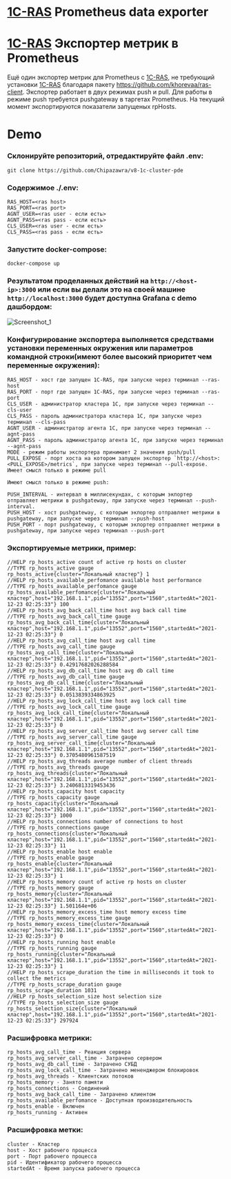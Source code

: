 [1C-RAS](https://infostart.ru/1c/articles/810752/) Prometheus data exporter
========
[1C-RAS](https://infostart.ru/1c/articles/810752/) Экспортер метрик в Prometheus 
========
Ещё один экспортер метрик для Prometheus с [1C-RAS](https://infostart.ru/1c/articles/810752/), не требующий установки [1C-RAS](https://infostart.ru/1c/articles/810752/) благодаря пакету https://github.com/khorevaa/ras-client.
Экспортер работает в двух режимах push и pull.
Для работы в режиме push требуется pushgateway в таргетах Prometheus. 
На текущий момент экспортируются показатели запущеных rpHosts.

Demo
========
### Склонируйте репозиторий, отредактируйте файл .env:
```
git clone https://github.com/Chipazawra/v8-1c-cluster-pde
```
### Содержимое ./.env:
```
RAS_HOST=<ras host>
RAS_PORT=<ras port>
AGNT_USER=<ras user - если есть>
AGNT_PASS=<ras pass - если есть>
CLS_USER=<ras user - если есть>
CLS_PASS=<ras pass - если есть>
```
### Запустите docker-compose:
```
docker-compose up
```

### Результатом проделанных действий на `http://<host-ip>:3000` или если вы делали это на своей машине `http://localhost:3000` будет доступна Grafana c demo дашбордом:

![Screenshot_1](https://user-images.githubusercontent.com/18016416/148730731-91b19fd3-d17d-4775-8ae2-2b23460b350e.png)

### Конфигурирование экспортера выполняется средствами установки переменных окружения или параметров командной строки(имеют более высокий приоритет чем переменные окружения):
```
RAS_HOST - хост где запущен 1С-RAS, при запуске через терминал --ras-host
RAS_PORT - порт где запущен 1С-RAS, при запуске через терминал --ras-port
CLS_USER - администратор кластера 1С, при запуске через терминал --cls-user
CLS_PASS - пароль администратора кластера 1С, при запуске через терминал --cls-pass
AGNT_USER - администратор агента 1С, при запуске через терминал --agnt-pass
AGNT_PASS - пароль администратор агента 1С, при запуске через терминал --agnt-pass
MODE - режим работы экспортера принимает 2 значения push/pull 
PULL_EXPOSE - порт хоста на котором запущен экспортер `http://<host>:<PULL_EXPOSE>/metrics`, при запуске через терминал --pull-expose. Имеет смысл только в режиме pull

Имеют смысл только в режиме push: 

PUSH_INTERVAL - интервал в миллисекундах, с которым экпортер отправляет метрики в pushgateway, при запуске через терминал --push-interval. 
PUSH_HOST - хост pushgateway, с которым экпортер отправляет метрики в pushgateway, при запуске через терминал --push-host
PUSH_PORT - порт pushgateway, с которым экпортер отправляет метрики в pushgateway, при запуске через терминал --push-port
```


### Экспортируемые метрики, пример:
```
//HELP rp_hosts_active count of active rp hosts on cluster
//TYPE rp_hosts_active gauge
rp_hosts_active{cluster="Локальный кластер"} 1
//HELP rp_hosts_available_perfomance available host performance
//TYPE rp_hosts_available_perfomance gauge
rp_hosts_available_perfomance{cluster="Локальный кластер",host="192.168.1.1",pid="13552",port="1560",startedAt="2021-12-23 02:25:33"} 100
//HELP rp_hosts_avg_back_call_time host avg back call time
//TYPE rp_hosts_avg_back_call_time gauge
rp_hosts_avg_back_call_time{cluster="Локальный кластер",host="192.168.1.1",pid="13552",port="1560",startedAt="2021-12-23 02:25:33"} 0
//HELP rp_hosts_avg_call_time host avg call time
//TYPE rp_hosts_avg_call_time gauge
rp_hosts_avg_call_time{cluster="Локальный кластер",host="192.168.1.1",pid="13552",port="1560",startedAt="2021-12-23 02:25:33"} 0.42917682026288584
//HELP rp_hosts_avg_db_call_time host avg db call time
//TYPE rp_hosts_avg_db_call_time gauge
rp_hosts_avg_db_call_time{cluster="Локальный кластер",host="192.168.1.1",pid="13552",port="1560",startedAt="2021-12-23 02:25:33"} 0.0513839334863925
//HELP rp_hosts_avg_lock_call_time host avg lock call time
//TYPE rp_hosts_avg_lock_call_time gauge
rp_hosts_avg_lock_call_time{cluster="Локальный кластер",host="192.168.1.1",pid="13552",port="1560",startedAt="2021-12-23 02:25:33"} 0
//HELP rp_hosts_avg_server_call_time host avg server call time
//TYPE rp_hosts_avg_server_call_time gauge
rp_hosts_avg_server_call_time{cluster="Локальный кластер",host="192.168.1.1",pid="13552",port="1560",startedAt="2021-12-23 02:25:33"} 0.3705480961587519
//HELP rp_hosts_avg_threads average number of client threads
//TYPE rp_hosts_avg_threads gauge
rp_hosts_avg_threads{cluster="Локальный кластер",host="192.168.1.1",pid="13552",port="1560",startedAt="2021-12-23 02:25:33"} 3.2406813319453436
//HELP rp_hosts_capacity host capacity
//TYPE rp_hosts_capacity gauge
rp_hosts_capacity{cluster="Локальный кластер",host="192.168.1.1",pid="13552",port="1560",startedAt="2021-12-23 02:25:33"} 1000
//HELP rp_hosts_connections number of connections to host
//TYPE rp_hosts_connections gauge
rp_hosts_connections{cluster="Локальный кластер",host="192.168.1.1",pid="13552",port="1560",startedAt="2021-12-23 02:25:33"} 11
//HELP rp_hosts_enable host enable
//TYPE rp_hosts_enable gauge
rp_hosts_enable{cluster="Локальный кластер",host="192.168.1.1",pid="13552",port="1560",startedAt="2021-12-23 02:25:33"} 1
//HELP rp_hosts_memory count of active rp hosts on cluster
//TYPE rp_hosts_memory gauge
rp_hosts_memory{cluster="Локальный кластер",host="192.168.1.1",pid="13552",port="1560",startedAt="2021-12-23 02:25:33"} 1.501164e+06
//HELP rp_hosts_memory_excess_time host memory excess time
//TYPE rp_hosts_memory_excess_time gauge
rp_hosts_memory_excess_time{cluster="Локальный кластер",host="192.168.1.1",pid="13552",port="1560",startedAt="2021-12-23 02:25:33"} 0
//HELP rp_hosts_running host enable
//TYPE rp_hosts_running gauge
rp_hosts_running{cluster="Локальный кластер",host="192.168.1.1",pid="13552",port="1560",startedAt="2021-12-23 02:25:33"} 1
//HELP rp_hosts_scrape_duration the time in milliseconds it took to collect the metrics
//TYPE rp_hosts_scrape_duration gauge
rp_hosts_scrape_duration 1031
//HELP rp_hosts_selection_size host selection size
//TYPE rp_hosts_selection_size gauge
rp_hosts_selection_size{cluster="Локальный кластер",host="192.168.1.1",pid="13552",port="1560",startedAt="2021-12-23 02:25:33"} 297924
```
### Расшифровка метрики:
```
rp_hosts_avg_call_time - Реакция сервера
rp_hosts_avg_server_call_time - Затрачено сервером
rp_hosts_avg_db_call_time - Затрачено СУБД
rp_hosts_avg_lock_call_time - Затрачено мененджером блокировок
rp_hosts_avg_threads - Клиентских потоков
rp_hosts_memory - Занято памяти
rp_hosts_connections - Соединений
rp_hosts_avg_back_call_time - Затрачено клиентом
rp_hosts_available_perfomance - Доступная производительность
rp_hosts_enable - Включен
rp_hosts_running - Активен
```
### Расшифровка метки:
```
сluster - Кластер
host - Хост рабочего процесса
port - Порт рабочего процесса
pid - Идентификатор рабочего процесса
startedAt - Время запуска рабочего процесса
```
